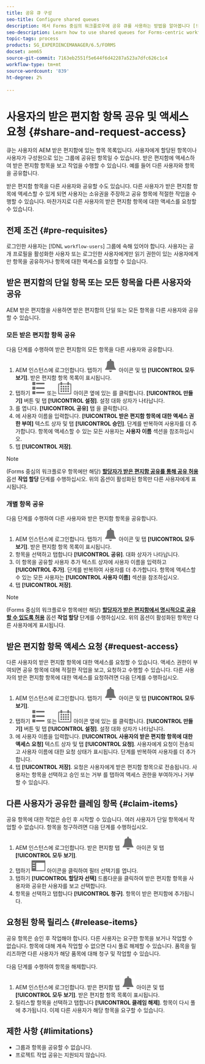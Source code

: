 ```yaml
---
title: 공유 큐 구성
seo-title: Configure shared queues
description: 에서 Forms 중심의 워크플로우에 공유 큐를 사용하는 방법을 알아봅니다 [!DNL AEM Forms] OSGi에서
seo-description: Learn how to use shared queues for Forms-centric workflows on [!DNL AEM Forms] on OSGi.
topic-tags: process
products: SG_EXPERIENCEMANAGER/6.5/FORMS
docset: aem65
source-git-commit: 7163eb2551f5e644f6d42287a523a7dfc626c1c4
workflow-type: tm+mt
source-wordcount: '839'
ht-degree: 2%

---
```



# 사용자의 받은 편지함 항목 공유 및 액세스 요청 {#share-and-request-access}

큐는 사용자의 AEM 받은 편지함에 있는 항목 목록입니다. 사용자에게 할당된 항목이나 사용자가 구성원으로 있는 그룹에 공유된 항목일 수 있습니다. 받은 편지함에 액세스하여 받은 편지함 항목을 보고 작업을 수행할 수 있습니다. 예를 들어 다른 사용자와 항목을 공유합니다.

받은 편지함 항목을 다른 사용자와 공유할 수도 있습니다. 다른 사용자가 받은 편지함 항목에 액세스할 수 있게 되면 사용자는 소유권을 주장하고 공유 항목에 적절한 작업을 수행할 수 있습니다. 마찬가지로 다른 사용자의 받은 편지함 항목에 대한 액세스를 요청할 수 있습니다.

## 전제 조건 {#pre-requisites}

로그인한 사용자는 [!DNL `workflow-users`] 그룹에 속해 있어야 합니다. 사용자는 공개 프로필을 활성화한 사용자 또는 로그인한 사용자에게만 읽기 권한이 있는 사용자에게만 항목을 공유하거나 항목에 대한 액세스를 요청할 수 있습니다.

## 받은 편지함의 단일 항목 또는 모든 항목을 다른 사용자와 공유

AEM 받은 편지함을 사용하면 받은 편지함의 단일 또는 모든 항목을 다른 사용자와 공유할 수 있습니다.

### 모든 받은 편지함 항목 공유

다음 단계를 수행하여 받은 편지함의 모든 항목을 다른 사용자와 공유합니다.

1. AEM 인스턴스에 로그인합니다. 탭하기 ![받은 편지함](assets/bell.svg) 아이콘 및 탭 **[!UICONTROL 모두 보기]**. 받은 편지함 항목 목록이 표시됩니다.
1. 탭하기 ![보기 선택기](assets/viewlist.svg) 또는 ![보기 선택기](assets/calendar.svg) 아이콘 옆에 있는 를 클릭합니다. **[!UICONTROL 만들기]** 버튼 및 탭 **[!UICONTROL 설정]**. 설정 대화 상자가 나타납니다.
1. 를 엽니다. **[!UICONTROL 공유]** 탭 을 클릭합니다.
1. 에 사용자 이름을 입력합니다. **[!UICONTROL 받은 편지함 항목에 대한 액세스 권한 부여]** 텍스트 상자 및 탭 **[!UICONTROL 승인]**. 단계를 반복하여 사용자를 더 추가합니다. 항목에 액세스할 수 있는 모든 사용자는 **사용자 이름** 섹션을 참조하십시오.
1. 탭 **[!UICONTROL 저장]**.

>[!NOTE]
>
>(Forms 중심의 워크플로우 항목에만 해당) **[할당자가 받은 편지함 공유를 통해 공유 허용](aem-forms-workflow-step-reference.md)** 옵션 **작업 할당** 단계를 수행하십시오. 위의 옵션이 활성화된 항목만 다른 사용자에게 표시됩니다.

### 개별 항목 공유

다음 단계를 수행하여 다른 사용자와 받은 편지함 항목을 공유합니다.

1. AEM 인스턴스에 로그인합니다. 탭하기 ![받은 편지함](assets/bell.svg) 아이콘 및 탭 **[!UICONTROL 모두 보기]**. 받은 편지함 항목 목록이 표시됩니다.
1. 항목을 선택하고 탭합니다 **[!UICONTROL 공유]**. 대화 상자가 나타납니다.
1. 이 항목을 공유할 사용자 추가 텍스트 상자에 사용자 이름을 입력하고 **[!UICONTROL 추가]**. 단계를 반복하여 사용자를 더 추가합니다. 항목에 액세스할 수 있는 모든 사용자는 **[!UICONTROL 사용자 이름]** 섹션을 참조하십시오.
1. 탭 **[!UICONTROL 저장]**.


>[!NOTE]
>
>(Forms 중심의 워크플로우 항목에만 해당) **[할당자가 받은 편지함에서 명시적으로 공유할 수 있도록 허용](aem-forms-workflow-step-reference.md)** 옵션 **작업 할당** 단계를 수행하십시오. 위의 옵션이 활성화된 항목만 다른 사용자에게 표시됩니다.

## 받은 편지함 항목 액세스 요청 {#request-access}

다른 사용자의 받은 편지함 항목에 대한 액세스를 요청할 수 있습니다. 액세스 권한이 부여되면 공유 항목에 대해 적절한 작업을 보고, 요청하고 수행할 수 있습니다. 다른 사용자의 받은 편지함 항목에 대한 액세스를 요청하려면 다음 단계를 수행하십시오.

1. AEM 인스턴스에 로그인합니다. 탭하기 ![보기 선택기](assets/bell.svg) 아이콘 및 탭 **[!UICONTROL 모두 보기]**.
1. 탭하기 ![보기 선택기](assets/viewlist.svg) 또는 ![보기 선택기](assets/calendar.svg) 아이콘 옆에 있는 를 클릭합니다. **[!UICONTROL 만들기]** 버튼 및 탭 **[!UICONTROL 설정]**. 설정 대화 상자가 나타납니다.
1. 에 사용자 이름을 입력합니다. **[!UICONTROL 사용자의 받은 편지함 항목에 대한 액세스 요청]** 텍스트 상자 및 탭 **[!UICONTROL 요청]**. 사용자에게 요청이 전송되고 사용자 이름에 대한 요청 상태가 표시됩니다. 단계를 반복하여 사용자를 더 추가합니다.
1. 탭 **[!UICONTROL 저장]**. 요청은 사용자에게 받은 편지함 항목으로 전송됩니다. 사용자는 항목을 선택하고 승인 또는 거부 를 탭하여 액세스 권한을 부여하거나 거부할 수 있습니다.


## 다른 사용자가 공유한 클레임 항목 {#claim-items}

공유 항목에 대한 작업은 승인 후 시작할 수 있습니다. 여러 사용자가 단일 항목에서 작업할 수 없습니다. 항목을 청구하려면 다음 단계를 수행하십시오.

1. AEM 인스턴스에 로그인합니다. 받은 편지함 탭 ![받은 편지함](assets/bell.svg) 아이콘 및 탭 **[!UICONTROL 모두 보기]**.
1. 탭하기 ![컨텐츠만](assets/railleft.svg) 아이콘을 클릭하여 필터 선택기를 엽니다.
1. 탭하기 **[!UICONTROL 할당자 선택]** 드롭다운을 클릭하여 받은 편지함 항목을 사용자와 공유한 사용자를 보고 선택합니다.
1. 항목을 선택하고 탭합니다 **[!UICONTROL 청구]**. 항목이 받은 편지함에 추가됩니다.

## 요청된 항목 릴리스 {#release-items}

공유 항목은 승인 후 작업해야 합니다. 다른 사용자는 요구한 항목을 보거나 작업할 수 없습니다. 항목에 대해 계속 작업할 수 없으면 다시 풀로 해제할 수 있습니다.   품목을 릴리즈하면 다른 사용자가 해당 품목에 대해 청구 및 작업할 수 있습니다.

다음 단계를 수행하여 항목을 해제합니다.

1. AEM 인스턴스에 로그인합니다. 받은 편지함 탭 ![받은 편지함](assets/bell.svg) 아이콘 및 탭 **[!UICONTROL 모두 보기]**. 받은 편지함 항목 목록이 표시됩니다.
1. 릴리스할 항목을 선택하고 탭합니다 **[!UICONTROL 클레임 해제]**. 항목이 다시 풀에 추가됩니다. 이제 다른 사용자가 해당 항목을 요구할 수 있습니다.

## 제한 사항 {#limitations}

* 그룹과 항목을 공유할 수 없습니다.
* 프로젝트 작업 공유는 지원되지 않습니다.
